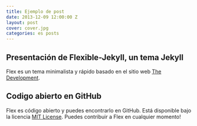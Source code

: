 ```yaml
---
title: Ejemplo de post
date: 2013-12-09 12:00:00 Z
layout: post
cover: cover.jpg
categories: es posts
---
```


## Presentación de Flexible-Jekyll, un tema Jekyll

Flex es un tema minimalista y rápido basado en el sitio web [The Development](https://jekyllthemes.io/theme/flexible-jekyll).

## Codigo abierto en GitHub

Flex es código abierto y puedes encontrarlo en GitHub. Está disponible bajo la licencia [MIT License](https://opensource.org/licenses/MIT). Puedes contribuir a Flex en cualquier momento!
